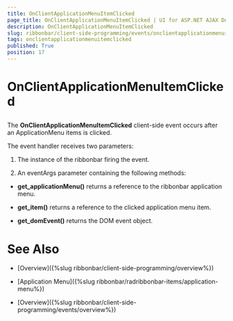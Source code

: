 ```yaml
---
title: OnClientApplicationMenuItemClicked
page_title: OnClientApplicationMenuItemClicked | UI for ASP.NET AJAX Documentation
description: OnClientApplicationMenuItemClicked
slug: ribbonbar/client-side-programming/events/onclientapplicationmenuitemclicked
tags: onclientapplicationmenuitemclicked
published: True
position: 17
---
```


# OnClientApplicationMenuItemClicked



## 

The __OnClientApplicationMenuItemClicked__ client-side event occurs after an ApplicationMenu items is clicked.

The event handler receives two parameters:

1. The instance of the ribbonbar firing the event.

1. An eventArgs parameter containing the following methods:

* __get_applicationMenu()__ returns a reference to the ribbonbar application menu.

* __get_item()__ returns a reference to the clicked application menu item.

* __get_domEvent()__ returns the DOM event object.

# See Also

 * [Overview]({%slug ribbonbar/client-side-programming/overview%})

 * [Application Menu]({%slug ribbonbar/radribbonbar-items/application-menu%})

 * [Overview]({%slug ribbonbar/client-side-programming/events/overview%})
